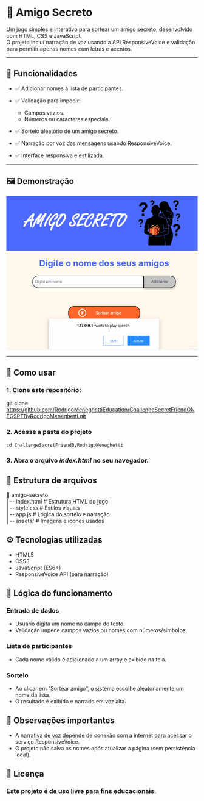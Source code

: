 # 🎁 Amigo Secreto

Um jogo simples e interativo para sortear um amigo secreto, desenvolvido com HTML, CSS e JavaScript.  
O projeto inclui narração de voz usando a API ResponsiveVoice e validação para permitir apenas nomes com letras e acentos.

---

## 📌 Funcionalidades

- ✅ Adicionar nomes à lista de participantes.

- ✅ Validação para impedir:  
  - Campos vazios.  
  - Números ou caracteres especiais.

- ✅ Sorteio aleatório de um amigo secreto.

- ✅ Narração por voz das mensagens usando ResponsiveVoice.

- ✅ Interface responsiva e estilizada.

---

## 🖼️ Demonstração

![Demonstração do Amigo Secreto](assets/demo.gif)


---

## 🚀 Como usar

### 1. Clone este repositório:

   git clone https://github.com/RodrigoMeneghettiEducation/ChallengeSecretFriendONEG9PTByRodrigoMeneghetti.git

### 2. Acesse a pasta do projeto

    cd ChallengeSecretFriendByRodrigoMeneghetti

### 3. Abra o arquivo *index.html* no seu navegador.

## 📂 Estrutura de arquivos

📁 amigo-secreto<br>
│-- index.html        # Estrutura HTML do jogo<br>
│-- style.css         # Estilos visuais<br>
│-- app.js            # Lógica do sorteio e narração<br>
│-- assets/           # Imagens e ícones usados<br>

## ⚙️ Tecnologias utilizadas
- HTML5
- CSS3
- JavaScript (ES6+)
- ResponsiveVoice API (para narração)

## 🎯 Lógica do funcionamento

### Entrada de dados

- Usuário digita um nome no campo de texto.
- Validação impede campos vazios ou nomes com números/símbolos.

### Lista de participantes

- Cada nome válido é adicionado a um array e exibido na tela.

### Sorteio

- Ao clicar em “Sortear amigo”, o sistema escolhe aleatoriamente um nome da lista.
- O resultado é exibido e narrado em voz alta.

## 📢 Observações importantes

- A narrativa de voz depende de conexão com a internet para acessar o serviço ResponsiveVoice.
- O projeto não salva os nomes após atualizar a página (sem persistência local).

## 📜 Licença
### **Este projeto é de uso livre para fins educacionais.**
